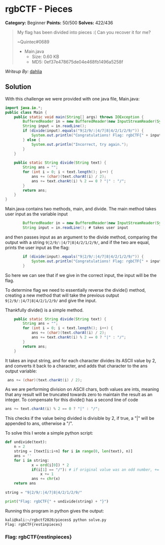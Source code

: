 # rgbCTF - Pieces

**Category:** Beginner 
**Points:**  50/500
**Solves:** 422/436

> My flag has been divided into pieces :( Can you recover it for me?
> 
> ~Quintec#0689
>
> - Main.java
>   - Size: 0.60 KB
>   - MD5: 0ef37e478675de04e468fb1496a5258f


*Writeup By:* [dahlia](https://github.com/orangeblossomest)

## Solution

With this challenge we were provided with one java file, Main.java:

```java
import java.io.*;
public class Main {
    public static void main(String[] args) throws IOException {
        BufferedReader in = new BufferedReader(new InputStreamReader(System.in));
        String input = in.readLine();
        if (divide(input).equals("9|2/9/:|4/7|8|4/2/1/2/9/")) {
            System.out.println("Congratulations! Flag: rgbCTF{" + input + "}");
        } else {
            System.out.println("Incorrect, try again.");
        }
    }
    
    public static String divide(String text) {
        String ans = "";
        for (int i = 0; i < text.length(); i++) {
            ans += (char)(text.charAt(i) / 2);
            ans += text.charAt(i) % 2 == 0 ? "|" : "/";
        }
        return ans;
    }
}
```

Main.java contains two methods, main, and divide.
The main method takes user input as the variable input
```java
        BufferedReader in = new BufferedReader(new InputStreamReader(System.in));
        String input = in.readLine(); # takes user input 
```
and then passes input as an argument to the divide method, comparing the output with a string `9|2/9/:|4/7|8|4/2/1/2/9/`, and if the two are equal, prints the user input as the flag:
```java
        if (divide(input).equals("9|2/9/:|4/7|8|4/2/1/2/9/")) {
            System.out.println("Congratulations! Flag: rgbCTF{" + input + "}");
        }
```
So here we can see that if we give in the correct input, the input will be the flag.

To determine flag we need to essentially reverse the divide() method, creating a new method that will take the previous output `9|2/9/:|4/7|8|4/2/1/2/9/` and give the input.

Thankfully divide() is a simple method.

```java
    public static String divide(String text) {
        String ans = "";
        for (int i = 0; i < text.length(); i++) {
            ans += (char)(text.charAt(i) / 2);
            ans += text.charAt(i) % 2 == 0 ? "|" : "/";
        }
        return ans;
    }
```

It takes an input string, and for each character divides its ASCII value by 2, and converts it back to a character, and adds that character to the ans output variable:

```java
 ans += (char)(text.charAt(i) / 2);
```

As we are performing division on ASCII chars, both values are ints, meaning that any result will be truncated towards zero to maintain the result as an integer. To compensate for this divide() has a second line of code

```java
ans += text.charAt(i) % 2 == 0 ? "|" : "/";
```

This checks if the value being divided is divisible by 2, if true, a "|" will be appended to ans, otherwise a "/".

To solve this I wrote a simple python script:

```python
def undivide(text):
    n = 2
    string = [text[i:i+n] for i in range(0, len(text), n)]
    ans = ''
    for i in string:
            x = ord(i[0]) * 2
            if(i[1] == "/"): # if original value was an odd number, += 1 to compensate for int division truncation
                x += 1
            ans += chr(x)
    return ans
    
string = "9|2/9/:|4/7|8|4/2/1/2/9/"

print("Flag: rgbCTF{" + undivide(string) + "}")
```

Running this program in python gives the output:

```bash
kali@kali:~/rgbctf2020/pieces$ python solve.py 
Flag: rgbCTF{restinpieces}
```

### Flag: rgbCTF{restinpieces}





